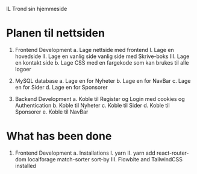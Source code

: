 IL Trond sin hjemmeside

# Planen til nettsiden 
1. Frontend Development
    a. Lage nettside med frontend
        I. Lage en hovedside
        II. Lage en vanlig side vanlig side med Skrive-boks
        III. Lage en kontakt side
        <!-- IIII. Lage en Register og Login side -->
    b. Lage CSS med en fargekode som kan brukes til alle logoer

2. MySQL database
    a. Lage en for Nyheter
    b. Lage en for NavBar
    c. Lage en for Sider
    d. Lage en for Sponsorer

3. Backend Development
    a. Koble til Register og Login med cookies og Authentication
    b. Koble til Nyheter
    c. Koble til Sider
    d. Koble til Sponsorer
    e. Koble til NavBar

# What has been done
1. Frontend Development
    a. Installations
        I. yarn
        II. yarn add react-router-dom localforage match-sorter sort-by
        III. Flowbite and TailwindCSS installed